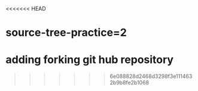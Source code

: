 <<<<<<< HEAD
# source-tree-practice=2
adding 
forking git hub repository
=======
 

>>>>>>> 6e088828d2468d3298f3e1114632b9b8fe2b1068

